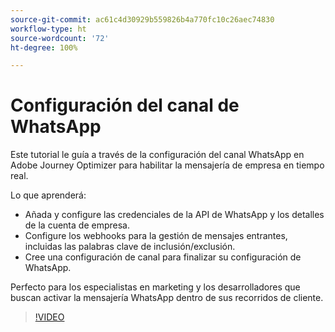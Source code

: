 ```yaml
---
source-git-commit: ac61c4d30929b559826b4a770fc10c26aec74830
workflow-type: ht
source-wordcount: '72'
ht-degree: 100%

---
```

# Configuración del canal de WhatsApp

Este tutorial le guía a través de la configuración del canal WhatsApp en Adobe Journey Optimizer para habilitar la mensajería de empresa en tiempo real.

Lo que aprenderá:

* Añada y configure las credenciales de la API de WhatsApp y los detalles de la cuenta de empresa.
* Configure los webhooks para la gestión de mensajes entrantes, incluidas las palabras clave de inclusión/exclusión.
* Cree una configuración de canal para finalizar su configuración de WhatsApp.

Perfecto para los especialistas en marketing y los desarrolladores que buscan activar la mensajería WhatsApp dentro de sus recorridos de cliente.

>[!VIDEO](https://video.tv.adobe.com/v/3470271/?learn=on&enablevpops&captions=spa)
